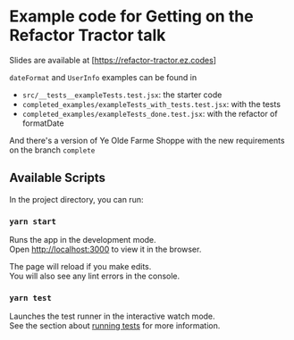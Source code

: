 # Example code for Getting on the Refactor Tractor talk

Slides are available at [https://refactor-tractor.ez.codes]

`dateFormat` and `UserInfo` examples can be found in

- `src/__tests__exampleTests.test.jsx`: the starter code
- `completed_examples/exampleTests_with_tests.test.jsx`: with the tests
- `completed_examples/exampleTests_done.test.jsx`: with the refactor of formatDate

And there's a version of Ye Olde Farme Shoppe with the new requirements on the branch `complete`

## Available Scripts

In the project directory, you can run:

### `yarn start`

Runs the app in the development mode.\
Open [http://localhost:3000](http://localhost:3000) to view it in the browser.

The page will reload if you make edits.\
You will also see any lint errors in the console.

### `yarn test`

Launches the test runner in the interactive watch mode.\
See the section about [running tests](https://facebook.github.io/create-react-app/docs/running-tests) for more information.
